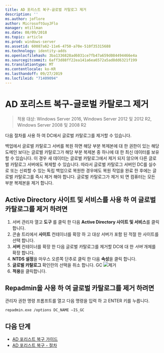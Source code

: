 ```yaml
---
title: AD 포리스트 복구-글로벌 카탈로그 제거
description: ''
ms.author: joflore
author: MicrosoftGuyJFlo
manager: mtillman
ms.date: 08/09/2018
ms.topic: article
ms.prod: windows-server
ms.assetid: 60087a62-11e6-4750-a70e-510f35315688
ms.technology: identity-adds
ms.openlocfilehash: 3ba1336828ad6031ce7fb47a659d084494466e4a
ms.sourcegitcommit: 6aff3d88ff22ea141a6ea6572a5ad8dd6321f199
ms.translationtype: MT
ms.contentlocale: ko-KR
ms.lasthandoff: 09/27/2019
ms.locfileid: "71409094"
---
```

# <a name="ad-forest-recovery---removing-the-global-catalog"></a>AD 포리스트 복구-글로벌 카탈로그 제거  

>적용 대상: Windows Server 2016, Windows Server 2012 및 2012 R2, Windows Server 2008 및 2008 R2

 다음 절차를 사용 하 여 DC에서 글로벌 카탈로그를 제거할 수 있습니다. 
  
 백업에서 글로벌 카탈로그 서버를 복원 하면 해당 부분 복제본에 대 한 권한이 있는 해당 도메인 보다는 글로벌 카탈로그가 해당 부분 복제본 중 하나에 대 한 최신 데이터를 보유할 수 있습니다. 이 경우 새 데이터는 글로벌 카탈로그에서 제거 되지 않으며 다른 글로벌 카탈로그 서버에도 복제할 수 있습니다. 따라서 글로벌 카탈로그 서버인 DC를 실수로 또는 신뢰할 수 있는 독립 백업으로 복원한 경우에도 복원 작업을 완료 한 후에는 글로벌 카탈로그를 즉시 제거 해야 합니다. 글로벌 카탈로그가 제거 되 면 컴퓨터는 모든 부분 복제본을 제거 합니다. 
  
## <a name="to-remove-the-global-catalog-using-active-directory-sites-and-services"></a>Active Directory 사이트 및 서비스를 사용 하 여 글로벌 카탈로그를 제거 하려면  
 
1. 서버 관리자 열고 **도구** 를 클릭 한 다음 **Active Directory 사이트 및 서비스**를 클릭 합니다. 
2. 콘솔 트리에서 **사이트** 컨테이너를 확장 하 고 대상 서버가 포함 된 적절 한 사이트를 선택 합니다. 
3. **서버** 컨테이너를 확장 한 다음 글로벌 카탈로그를 제거할 DC에 대 한 *서버* 개체를 확장 합니다. 
4. **NTDS 설정**을 마우스 오른쪽 단추로 클릭 한 다음 **속성**을 클릭 합니다. 
5. **글로벌 카탈로그** 확인란의 선택을 취소 합니다. 
   GC ![제거](media/AD-Forest-Recovery-Remove-GC/removegc1.png)
6. **적용**을 클릭합니다.
  
## <a name="to-remove-the-global-catalog-using-repadmin"></a>Repadmin을 사용 하 여 글로벌 카탈로그를 제거 하려면  
  
관리자 권한 명령 프롬프트를 열고 다음 명령을 입력 하 고 ENTER 키를 누릅니다.  

   ```
   repadmin.exe /options DC_NAME –IS_GC  
   ```  

## <a name="next-steps"></a>다음 단계

- [AD 포리스트 복구 가이드](AD-Forest-Recovery-Guide.md)
- [AD 포리스트 복구 - 절차](AD-Forest-Recovery-Procedures.md)
